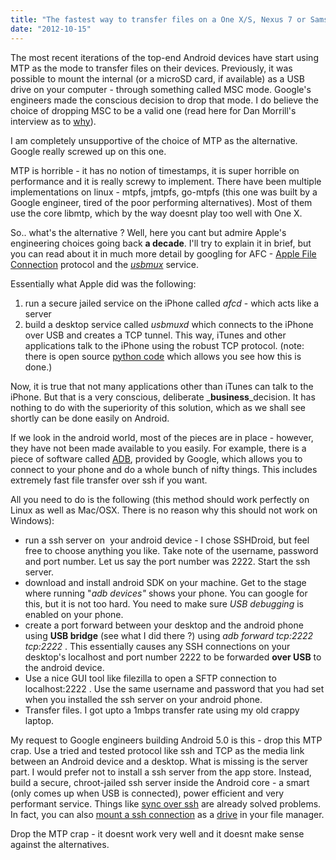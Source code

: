 ```yaml
---
title: "The fastest way to transfer files on a One X/S, Nexus 7 or Samsung S3, why MTP sucks... and a note to Google engineers"
date: "2012-10-15"
---
```


The most recent iterations of the top-end Android devices have start using MTP as the mode to transfer files on their devices. Previously, it was possible to mount the internal (or a microSD card, if available) as a USB drive on your computer - through something called MSC mode. Google's engineers made the conscious decision to drop that mode. I do believe the choice of dropping MSC to be a valid one (read here for Dan Morrill's interview as to [why](http://www.androidpolice.com/2011/11/18/impromptu-qa-session-with-android-engineer-dan-morrill-brings-to-light-reasons-behind-galaxy-nexus-lack-of-usb-mass-storage/)).

I am completely unsupportive of the choice of MTP as the alternative. Google really screwed up on this one.

MTP is horrible - it has no notion of timestamps, it is super horrible on performance and it is really screwy to implement. There have been multiple implementations on linux - mtpfs, jmtpfs, go-mtpfs (this one was built by a Google engineer, tired of the poor performing alternatives). Most of them use the core libmtp, which by the way doesnt play too well with One X.

So.. what's the alternative ? Well, here you cant but admire Apple's engineering choices going back **a decade**. I'll try to explain it in brief, but you can read about it in much more detail by googling for AFC - [Apple File Connection](http://theiphonewiki.com/wiki/index.php?title=AFC) protocol and the [_usbmux_](http://theiphonewiki.com/wiki/index.php?title=Usbmux) service.

Essentially what Apple did was the following:

1. run a secure jailed service on the iPhone called _afcd_ - which acts like a server
2. build a desktop service called _usbmuxd_ which connects to the iPhone over USB and creates a TCP tunnel. This way, iTunes and other applications talk to the iPhone using the robust TCP protocol. (note: there is open source [python code](http://code.google.com/p/iphone-dataprotection/source/browse/usbmuxd-python-client/tcprelay.py) which allows you see how this is done.)

Now, it is true that not many applications other than iTunes can talk to the iPhone. But that is a very conscious, deliberate _**business**_decision. It has nothing to do with the superiority of this solution, which as we shall see shortly can be done easily on Android.

If we look in the android world, most of the pieces are in place - however, they have not been made available to you easily. For example, there is a piece of software called [ADB](http://developer.android.com/tools/help/adb.html), provided by Google, which allows you to connect to your phone and do a whole bunch of nifty things. This includes extremely fast file transfer over ssh if you want.

All you need to do is the following (this method should work perfectly on Linux as well as Mac/OSX. There is no reason why this should not work on Windows):

- run a ssh server on  your android device - I chose SSHDroid, but feel free to choose anything you like. Take note of the username, password and port number. Let us say the port number was 2222. Start the ssh server.
- download and install android SDK on your machine. Get to the stage where running "_adb devices"_ shows your phone. You can google for this, but it is not too hard. You need to make sure _USB debugging_ is enabled on your phone.
- create a port forward between your desktop and the android phone using **USB bridge** (see what I did there ?) using _adb forward tcp:2222_  _tcp:2222_ . This essentially causes any SSH connections on your desktop's localhost and port number 2222 to be forwarded **over USB** to the android device.
- Use a nice GUI tool like filezilla to open a SFTP connection to localhost:2222 . Use the same username and password that you had set when you installed the ssh server on your android phone.
- Transfer files. I got upto a 1mbps transfer rate using my old crappy laptop.

My request to Google engineers building Android 5.0 is this - drop this MTP crap. Use a tried and tested protocol like ssh and TCP as the media link between an Android device and a desktop. What is missing is the server part. I would prefer not to install a ssh server from the app store. Instead, build a secure, chroot-jailed ssh server inside the Android core - a smart (only comes up when USB is connected), power efficient and very performant service. Things like [sync over ssh](http://oreilly.com/pub/h/38) are already solved problems. In fact, you can also [mount a ssh connection](http://en.wikipedia.org/wiki/SSHFS) as a [drive](http://code.google.com/p/win-sshfs/) in your file manager.

Drop the MTP crap - it doesnt work very well and it doesnt make sense against the alternatives.
